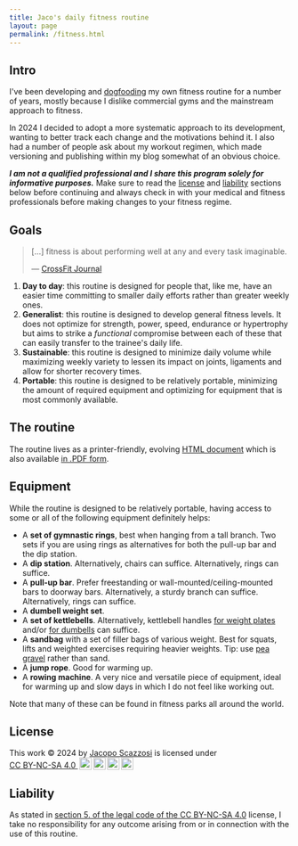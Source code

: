 ```yaml
---
title: Jaco's daily fitness routine
layout: page
permalink: /fitness.html
---
```


## Intro

I've been developing and [dogfooding][i1] my own fitness routine for a number
of years, mostly because I dislike commercial gyms and the mainstream approach
to fitness.

In 2024 I decided to adopt a more systematic approach to its development,
wanting to better track each change and the motivations behind it. I also had
a number of people ask about my workout regimen, which made versioning and
publishing within my blog somewhat of an obvious choice.

**_I am not a qualified professional and I share this program solely for
informative purposes._** Make sure to read the [license][i2] and [liability][i3]
sections below before continuing and always check in with your medical and
fitness professionals before making changes to your fitness regime.

[i1]: https://en.wikipedia.org/wiki/Eating_your_own_dog_food
[i2]: #license
[i3]: #liability

## Goals

> [...] fitness is about performing well at any and every task imaginable.
>
> &mdash; [CrossFit Journal][g1]

1. **Day to day**: this routine is designed for people that, like me, have an
   easier time committing to smaller daily efforts rather than greater weekly
   ones.
2. **Generalist**: this routine is designed to develop general fitness levels.
   It does not optimize for strength, power, speed, endurance or hypertrophy
   but aims to strike a _functional_ compromise between each of these that can
   easily transfer to the trainee's daily life.
3. **Sustainable**: this routine is designed to minimize daily volume while
   maximizing weekly variety to lessen its impact on joints, ligaments and 
   allow for shorter recovery times.
4. **Portable**: this routine is designed to be relatively portable, minimizing
   the amount of required equipment and optimizing for equipment that is most 
   commonly available.

[g1]: https://journal.crossfit.com/article/what-is-fitness

## The routine

The routine lives as a printer-friendly, evolving [HTML document][r4] which
is also available [in .PDF form][r5].

[r4]: ./fitness-routine/html/jaco-s-daily-fitness-routine.html
[r5]: ./fitness-routine/pdfs/jaco-s-daily-fitness-routine-20241105.pdf

## Equipment

While the routine is designed to be relatively portable, having access to some
or all of the following equipment definitely helps:

- A **set of gymnastic rings**, best when hanging from a tall branch. Two sets
  if you are using rings as alternatives for both the pull-up bar and the dip
  station.
- A **dip station**. Alternatively, chairs can suffice. Alternatively, rings
  can suffice.
- A **pull-up bar**. Prefer freestanding or wall-mounted/ceiling-mounted bars
  to doorway bars. Alternatively, a sturdy branch can suffice. Alternatively, 
  rings can suffice.
- A **dumbell weight set**.
- A **set of kettlebells**. Alternatively, kettlebell handles
  [for weight plates][e1] and/or [for dumbells][e2] can suffice.
- A **sandbag** with a set of filler bags of various weight. Best for squats,
  lifts and weighted exercises requiring heavier weights. Tip: use [pea gravel][e3] rather than sand. 
- A **jump rope**. Good for warming up.
- A **rowing machine**. A very nice and versatile piece of equipment, ideal for
  warming up and slow days in which I do not feel like working out.
  
Note that many of these can be found in fitness parks all around the world.

[e1]: https://duckduckgo.com/?q=kettlebell+handle+for+dumbell&iax=images&ia=images
[e2]: https://duckduckgo.com/?q=kettlebell+handle+for+plates&iax=images&ia=images
[e3]: https://duckduckgo.com/?q=pea+gravel&iax=images&ia=images

## License

<p xmlns:cc="http://creativecommons.org/ns#" xmlns:dct="http://purl.org/dc/terms/">This work © 2024 by <a rel="cc:attributionURL dct:creator" property="cc:attributionName" href="https://treesandrobots.com">Jacopo Scazzosi</a> is licensed under <a href="https://creativecommons.org/licenses/by-nc-sa/4.0/?ref=chooser-v1" target="_blank" rel="license noopener noreferrer" style="display:inline-block;">CC BY-NC-SA 4.0 <img style="height:22px!important;margin-left:3px;vertical-align:text-bottom;" src="https://mirrors.creativecommons.org/presskit/icons/cc.svg?ref=chooser-v1" alt=""><img style="height:22px!important;margin-left:3px;vertical-align:text-bottom;" src="https://mirrors.creativecommons.org/presskit/icons/by.svg?ref=chooser-v1" alt=""><img style="height:22px!important;margin-left:3px;vertical-align:text-bottom;" src="https://mirrors.creativecommons.org/presskit/icons/nc.svg?ref=chooser-v1" alt=""><img style="height:22px!important;margin-left:3px;vertical-align:text-bottom;" src="https://mirrors.creativecommons.org/presskit/icons/sa.svg?ref=chooser-v1" alt=""></a></p>

## Liability

As stated in [section 5. of the legal code of the CC BY-NC-SA 4.0][lb1]
license, I take no responsibility for any outcome arising from or in connection
with the use of this routine.

[lb1]: https://creativecommons.org/licenses/by-nc-sa/4.0/legalcode#s5
